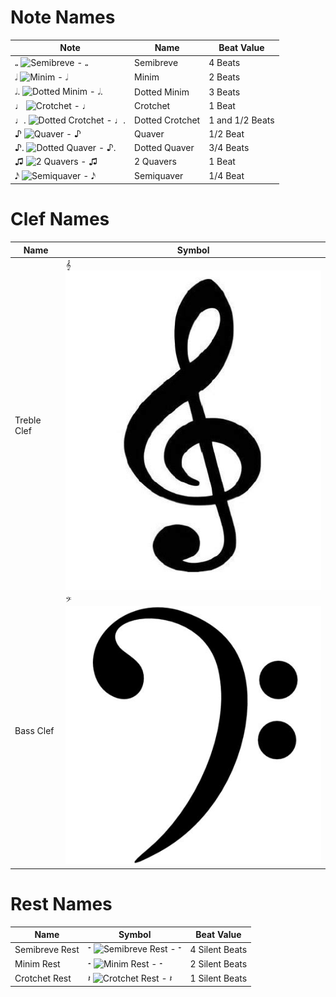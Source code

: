 ﻿# Note Names

| Note | Name      | Beat Value |
|------|-----------|------------|
| 𝅝 ![Semibreve - 𝅝]() | Semibreve | 4 Beats    |
| 𝅗𝅥 ![Minim - 𝅗𝅥]() | Minim     | 2 Beats    |
| 𝅗𝅥. ![Dotted Minim - 𝅗𝅥.]() | Dotted Minim | 3 Beats |
| ♩ ![Crotchet - ♩]() | Crotchet  | 1 Beat     |
| ♩. ![Dotted Crotchet - ♩.]() | Dotted Crotchet | 1 and 1/2 Beats |
| ♪ ![Quaver - ♪]() | Quaver    | 1/2 Beat   |
| ♪. ![Dotted Quaver - ♪.]() | Dotted Quaver | 3/4 Beats |
| ♫ ![2 Quavers - ♫]() | 2 Quavers | 1 Beat     |
| 𝅘𝅥𝅯 ![Semiquaver - 𝅘𝅥𝅯]() | Semiquaver | 1/4 Beat |

# Clef Names

| Name                        | Symbol |
|-----------------------------|--------|
| Treble Clef                 | 𝄞 ![Treble Clef - 𝄞](clef-names/treble.png) |
| Bass Clef                   | 𝄢 ![Bass Clef - 𝄢](clef-names/bass.png) |

# Rest Names

| Name | Symbol | Beat Value |
|-|-|-|
| Semibreve Rest | 𝄻 ![Semibreve Rest - 𝄻]() | 4 Silent Beats | 
| Minim Rest | 𝄼 ![Minim Rest - 𝄼]() | 2 Silent Beats |
| Crotchet Rest | 𝄽 ![Crotchet Rest - 𝄽]() | 1 Silent Beats |
